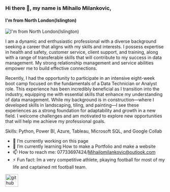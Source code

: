 ### Hi there 👋, my name is Mihailo Milankovic, 
#### I'm from North London(Islington)
![I'm from North London(Islington)](https://arturssmirnovs.github.io/github-profile-readme-generator/images/banner.png)

I am a dynamic and enthusiastic professional with a diverse background seeking a career that aligns with my skills and interests. I possess expertise in health and safety, customer service, client support, and training, along with a range of transferable skills that will contribute to my success in data management. My strong relationship management and service abilities empower me to build effective connections.

Recently, I had the opportunity to participate in an intensive eight-week boot camp focused on the fundamentals of a Data Technician or Analyst role. This experience has been incredibly beneficial as I transition into the industry, equipping me with essential skills that enhance my understanding of data management. While my background is in construction—where I developed skills in landscaping, tiling, and painting—I see these experiences as a strong foundation for adaptability and growth in a new field. I welcome challenges and am motivated to explore new opportunities that will help me achieve my professional goals.

Skills: Python, Power BI, Azure, Tableau, Microsoft SQL, and Google Collab

- 🔭 I’m currently working on this page 
- 🌱 I’m currently learning How to make a Portfolio and make a website 
- 📫 How to reach me: 07733697424/Mihailomilankovic@outlook.com 
- ⚡ Fun fact: Im a very competitive athlete, pkaying football for most of my life and captained mt football team. 


[<img src='https://cdn.jsdelivr.net/npm/simple-icons@3.0.1/icons/github.svg' alt='github' height='40'>](https://github.com/Miha1389)  


  


